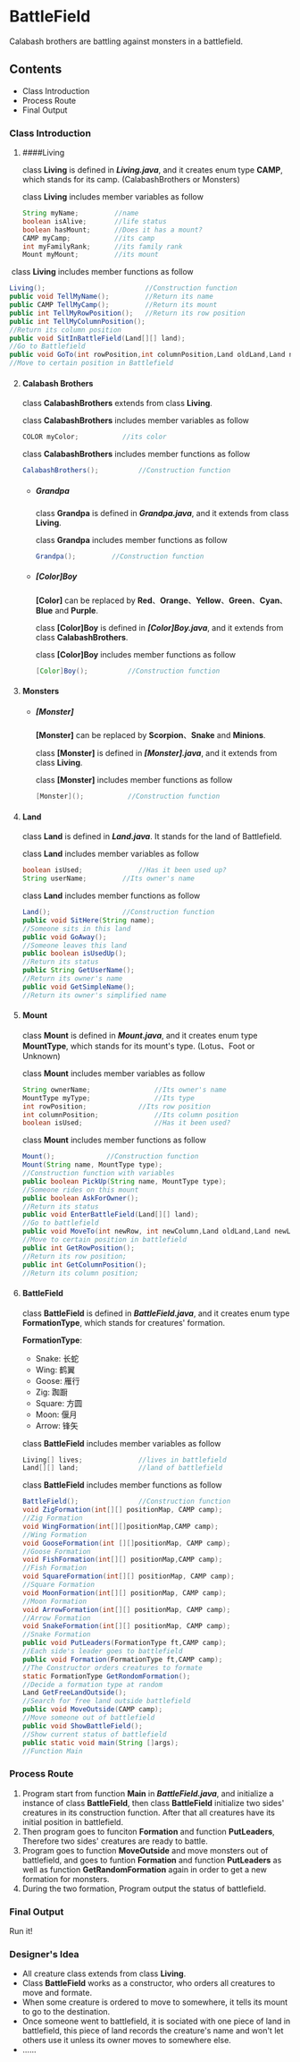 # BattleField

Calabash brothers are battling against monsters in a battlefield.





## Contents

+ Class Introduction
+ Process Route
+ Final Output





### Class Introduction

1. ####Living

   class **Living** is defined in ***Living.java***,  and it creates enum type **CAMP**, which stands for its camp. (CalabashBrothers or Monsters)

   class **Living** includes member variables as follow

   ```java
   String myName;         //name
   boolean isAlive;       //life status
   boolean hasMount;      //Does it has a mount?
   CAMP myCamp;           //its camp
   int myFamilyRank;      //its family rank
   Mount myMount;         //its mount
   ```

​	class **Living** includes member functions as follow

```java
Living();                         //Construction function
public void TellMyName();         //Return its name
public CAMP TellMyCamp();         //Return its mount
public int TellMyRowPosition();   //Return its row position
public int TellMyColumnPosition(); 
//Return its column position
public void SitInBattleField(Land[][] land);
//Go to Battlefield
public void GoTo(int rowPosition,int columnPosition,Land oldLand,Land newLand);
//Move to certain position in Battlefield
```



2. #### Calabash Brothers

   class **CalabashBrothers** extends from class **Living**.

   class **CalabashBrothers** includes member variables as follow

   ```java
   COLOR myColor;			//its color
   ```

   class **CalabashBrothers** includes member functions as follow 

   ```java
   CalabashBrothers();			//Construction function
   ```

   + ##### Grandpa

     class **Grandpa** is defined in ***Grandpa.java***, and it extends from class **Living**.

     class **Grandpa** includes member functions as follow

     ```java
     Grandpa();			//Construction function
     ```

   + ##### [Color]Boy

     **[Color]** can be replaced by **Red**、**Orange**、**Yellow**、**Green**、**Cyan**、**Blue** and **Purple**.

     class **[Color]Boy** is defined in ***[Color]Boy.java***, and it extends from class **CalabashBrothers**.

     class **[Color]Boy** includes member functions as follow

     ```java
     [Color]Boy();			//Construction function
     ```

3. #### Monsters

   + ##### [Monster]

     **[Monster]** can be replaced by **Scorpion**、**Snake** and **Minions**.

     class **[Monster]** is defined in ***[Monster].java***, and it extends from class **Living**.

     class **[Monster]** includes member functions as follow

     ```java
     [Monster]();			//Construction function
     ```

4. #### Land

   class **Land** is defined in ***Land.java***. It stands for the land of Battlefield.

   class **Land** includes member variables as follow

   ```java
   boolean isUsed;				//Has it been used up?
   String userName;			//Its owner's name
   ```

   class **Land** includes member functions as follow 

   ```java
   Land();					//Construction function
   public void SitHere(String name);
   //Someone sits in this land
   public void GoAway();
   //Someone leaves this land
   public boolean isUsedUp();
   //Return its status
   public String GetUserName();
   //Return its owner's name
   public void GetSimpleName();
   //Return its owner's simplified name
   ```

5. #### Mount

   class **Mount** is defined in ***Mount.java***,  and it creates enum type **MountType**, which stands for its mount's type. (Lotus、Foot or Unknown)

   class **Mount** includes member variables as follow

   ```java
   String ownerName;				//Its owner's name
   MountType myType;				//Its type
   int rowPosition;				//Its row position
   int columnPosition;				//Its column position
   boolean isUsed;					//Has it been used?
   ```

   class **Mount** includes member functions as follow

   ```java
   Mount();				//Construction function
   Mount(String name, MountType type);
   //Construction function with variables
   public boolean PickUp(String name, MountType type);
   //Someone rides on this mount
   public boolean AskForOwner();
   //Return its status
   public void EnterBattleField(Land[][] land);
   //Go to battlefield
   public void MoveTo(int newRow, int newColumn,Land oldLand,Land newLand);
   //Move to certain position in battlefield
   public int GetRowPosition();
   //Return its row position;
   public int GetColumnPosition();
   //Return its column position;
   ```

6. #### BattleField

   class **BattleField** is defined in ***BattleField.java***,  and it creates enum type **FormationType**, which stands for creatures' formation. 

   **FormationType**:

   + Snake: 长蛇
   + Wing: 鹤翼
   + Goose: 雁行
   + Zig: 踟蹰
   + Square: 方圆
   + Moon: 偃月
   + Arrow: 锋矢

   class **BattleField** includes member variables as follow

   ```java
   Living[] lives;				//lives in battlefield
   Land[][] land;				//land of battlefield
   ```

   class **BattleField** includes member functions as follow

   ```java
   BattleField();				//Construction function
   void ZigFormation(int[][] positionMap, CAMP camp);
   //Zig Formation
   void WingFormation(int[][]positionMap,CAMP camp);
   //Wing Formation
   void GooseFormation(int [][]positionMap, CAMP camp);
   //Goose Formation
   void FishFormation(int[][] positionMap,CAMP camp);
   //Fish Formation
   void SquareFormation(int[][] positionMap, CAMP camp);
   //Square Formation
   void MoonFormation(int[][] positionMap, CAMP camp);
   //Moon Formation
   void ArrowFormation(int[][] positionMap, CAMP camp);
   //Arrow Formation
   void SnakeFormation(int[][] positionMap, CAMP camp);
   //Snake Formation
   public void PutLeaders(FormationType ft,CAMP camp);
   //Each side's leader goes to battlefield
   public void Formation(FormationType ft,CAMP camp);
   //The Constructor orders creatures to formate
   static FormationType GetRondomFormation();
   //Decide a formation type at random
   Land GetFreeLandOutside();
   //Search for free land outside battlefield
   public void MoveOutside(CAMP camp);
   //Move someone out of battlefield
   public void ShowBattleField();
   //Show current status of battlefield
   public static void main(String []args);
   //Function Main
   ```



### Process Route

1. Program start from function **Main** in ***BattleField.java***, and initialize a instance of class **BattleField**, then class **BattleField** initialize two sides' creatures in its construction function. After that all creatures have its initial position in battlefield.
2. Then program goes to funciton **Formation** and function **PutLeaders**, Therefore two sides' creatures are ready to battle.
3. Program goes to function **MoveOutside** and move monsters out of battlefield, and goes to funtion **Formation** and function **PutLeaders** as well as function **GetRandomFormation** again in order to get a new formation for monsters.
4. During the two formation, Program output the status of battlefield. 





### Final Output

Run it!





### Designer's Idea

+ All creature class extends from class **Living**.
+ Class **BattleField** works as a constructor, who orders all creatures to move and formate.
+ When some creature is ordered to move to somewhere, it tells its mount to go to the destination.
+ Once someone went to battlefield, it is sociated with one piece of land in battlefield, this piece of land records the creature's name and won't let others use it unless its owner moves to somewhere else.
+ ......
